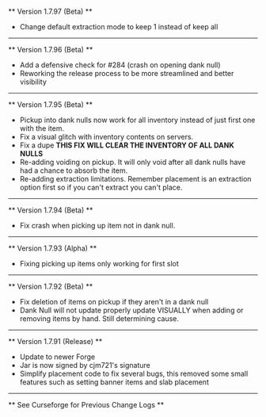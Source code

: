 ** Version 1.7.97 (Beta) **

* Change default extraction mode to keep 1 instead of keep all

--------------------------------------------------------------------------------

** Version 1.7.96 (Beta) **

* Add a defensive check for #284 (crash on opening dank null) 
* Reworking the release process to be more streamlined and better visibility

--------------------------------------------------------------------------------

** Version 1.7.95 (Beta) **

* Pickup into dank nulls now work for all inventory instead of just first one
with the item.
* Fix a visual glitch with inventory contents on servers.
* Fix a dupe **THIS FIX WILL CLEAR THE INVENTORY OF ALL DANK NULLS**
* Re-adding voiding on pickup. It will only void after all dank nulls have had a
chance to absorb the item.
* Re-adding extraction limitations. Remember placement is an extraction option
first so if you can't extract you can't place.

--------------------------------------------------------------------------------

** Version 1.7.94 (Beta) **

* Fix crash when picking up item not in dank null.

--------------------------------------------------------------------------------

** Version 1.7.93 (Alpha) **

* Fixing picking up items only working for first slot

--------------------------------------------------------------------------------

** Version 1.7.92 (Beta) **

* Fix deletion of items on pickup if they aren't in a dank null
* Dank Null will not update properly update VISUALLY when adding or removing
 items by hand. Still determining cause.

--------------------------------------------------------------------------------

** Version 1.7.91 (Release) **

* Update to newer Forge
* Jar is now signed by cjm721's signature
* Simplify placement code to fix several bugs, this removed some small features
such as setting banner items and slab placement

--------------------------------------------------------------------------------

** See Curseforge for Previous Change Logs **